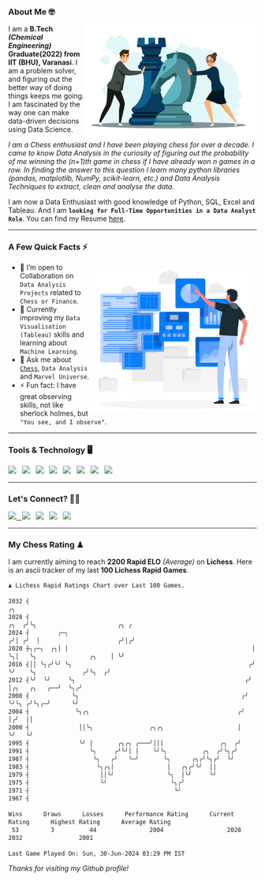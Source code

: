 ### About Me 🤓
<img align="right" alt="Coding" width="350" src="https://github.com/Laxman-Lakhan/Laxman-Lakhan/blob/master/Assets/Chess_Vector.jpg">   

I am a **B.Tech** _**(Chemical Engineering)**_ **Graduate(2022) from IIT (BHU), Varanasi**. I am a problem solver, and figuring out the better way of doing things keeps me going. I am fascinated by the way one can make data-driven decisions using Data Science. 

_I am a Chess enthusiast and I have been playing chess for over a decade. I came to know Data Analysis in the curiosity of figuring out the probability of me winning the (n+1)th game in chess if I have already won n games in a row. In finding the answer to this question I learn many python libraries (pandas, matplotlib, NumPy, scikit-learn, etc.) and Data Analysis Techniques to extract, clean and analyse the data._

I am now a Data Enthusiast with good knowledge of Python, SQL, Excel and Tableau. And I am **`looking for Full-Time Opportunities in a Data Analyst Role`**. You can find my Resume
 [here](https://drive.google.com/file/d/1UIOoogRLj5eGQFQBkuvMmTISZVdl2Ok7/view?usp=sharing).


---

### A Few Quick Facts ⚡️
<img align="right" alt="Coding" width="340" src="https://github.com/Laxman-Lakhan/Laxman-Lakhan/blob/master/Assets/Data_Vector.jpg">   

- 🤝 I’m open to Collaboration on `Data Analysis Projects` related to `Chess or Finance`.
- 📖 Currently improving my `Data Visualisation (Tableau)` skills and learning about `Machine Learning`.
- 💬 Ask me about [`Chess`](https://lichess.org/@/YourKingIsInDanger), `Data Analysis` and `Marvel Universe`.
- ⚡️ Fun fact: I have great observing skills, not like sherlock holmes, but `"You see, and I observe"`.

---
### Tools & Technology 🖥

<img src="https://img.shields.io/badge/Python-white?logo=Python&logoColor=ColorName&style=ShieldStyle" /> &nbsp;
<img src="https://img.shields.io/badge/MySQL-white?logo=MySQL&logoColor=ColorName&style=ShieldStyle" /> &nbsp;
<img src="https://img.shields.io/badge/Tableau-white?logo=Tableau&logoColor=ColorName&style=ShieldStyle" /> &nbsp;
<img src="https://img.shields.io/badge/Excel-white?logo=Microsoft+Excel&logoColor=196F3D&style=ShieldStyle" /> &nbsp;
<img src="https://img.shields.io/badge/Jupyter-white?logo=Jupyter&logoColor=ColorName&style=ShieldStyle" /> &nbsp;
<img src="https://img.shields.io/badge/pandas-white?logo=Pandas&logoColor=000080&style=ShieldStyle" /> &nbsp;
<img src="https://img.shields.io/badge/numpy-white?logo=Numpy&logoColor=85C1E9&style=ShieldStyle" /> &nbsp;
<img src="https://img.shields.io/badge/scikit learn-white?logo=Scikit+Learn&logoColor=ColorName&style=ShieldStyle" /> &nbsp;



---

### Let's Connect? 🫳🏻

<a href="mailto:laxmansingh.lakhan@gmail.com"> <img src="https://img.icons8.com/fluent/48/000000/gmail.png" width="3.5%"/> &nbsp;
[<img src="https://img.icons8.com/color/48/000000/linkedin.png" width="3.5%"/>](https://www.linkedin.com/in/laxman-lakhan/)  &nbsp;
[<img src="https://img.icons8.com/fluent/48/000000/facebook-new.png" width="3.5%"/>](https://www.facebook.com/s.laxmanlakhan/)  &nbsp;
[<img src="https://img.icons8.com/fluent/48/000000/instagram-new.png" width="3.5%"/>](https://www.instagram.com/laxman.lakhan/)  &nbsp;
[<img src="https://img.icons8.com/color/48/000000/twitter.png" width="3.5%"/>](https://twitter.com/laxman__lakhan)  &nbsp;

 ---
  
### My Chess Rating ♟
  
I am currently aiming to reach **2200 Rapid ELO** *(Average)* on **Lichess**. Here is an ascii tracker of my last **100 Lichess Rapid Games**.

  ```
  ♟︎ 𝙻𝚒𝚌𝚑𝚎𝚜𝚜 Rapid 𝚁𝚊𝚝𝚒𝚗𝚐𝚜 𝙲𝚑𝚊𝚛𝚝 𝚘𝚟𝚎𝚛 𝙻𝚊𝚜𝚝 𝟷00 𝙶𝚊𝚖𝚎𝚜.
  
2032 ┤                                                                     ╭╮
2028 ┤                                                                ╭╮  ╭╯╰╮                       ╭╮ ╭
2024 ┤        ╭─╮                                                    ╭╯│ ╭╯  │                      ╭╯│╭╯
2020 ┼╮╭─╮  ╭╮│ │                                                    │ ╰╮│   ╰╮               ╭╮    │ ╰╯
2016 ┤││ ╰╮╭╯╰╯ ╰╮                                                  ╭╯  ╰╯    ╰╮             ╭╯╰╮  ╭╯
2012 ┤╰╯  ╰╯     ╰╮                                                ╭╯          │╭╮   ╭╮   ╭──╯  ╰╮╭╯
2008 ┤            ╰╮                                              ╭╯           ╰╯╰╮ ╭╯╰╮╭─╯      ╰╯
2004 ┤             ╰╮╭╮                                          ╭╯               │╭╯  ││
2000 ┤              ││╰╮                ╭╮╭╮                     │                ╰╯   ╰╯
1995 ┤              ╰╯ │       ╭╮╭╮ ╭───╯│││                ╭╮  ╭╯
1991 ┤                 ╰╮     ╭╯╰╯│ │    ╰╯╰╮          ╭╮  ╭╯╰╮╭╯
1987 ┤                  ╰╮   ╭╯   ╰─╯       ╰╮      ╭╮╭╯╰╮╭╯  ╰╯
1983 ┤                   ╰╮╭╮│               │   ╭╮╭╯╰╯  ││
1979 ┤                    ││╰╯               ╰╮  │╰╯     ╰╯
1975 ┤                    ╰╯                  ╰╮╭╯
1971 ┤                                         ╰╯
1967 ┤ 

Wins      Draws      Losses      Performance Rating      Current Rating      Highest Rating      Average Rating
   53         3          44               2004                  2028                2032                2001     

Last Game Played On: Sun, 30-Jun-2024 03:29 PM IST
  ```
  
  
*Thanks for visiting my Github profile!*
